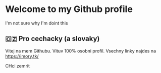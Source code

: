 # Welcome to my Github profile

I'm not sure why I'm doint this

## 🇨🇿 Pro cechacky (a slovaky)
Vitej na mem Githubu. Vituv 100% osobni profil. Vsechny linky najdes na 
https://imory.tk/

CHci zemrit
